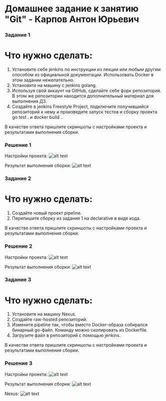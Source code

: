 # Домашнее задание к занятию "Git" - Карпов Антон Юрьевич

### Задание 1

# Что нужно сделать:

1. Установите себе jenkins по инструкции из лекции или любым другим способом из официальной документации. Использовать Docker в этом задании нежелательно.
2. Установите на машину с jenkins golang.
3. Используя свой аккаунт на GitHub, сделайте себе форк репозитория. В этом же репозитории находится дополнительный материал для выполнения ДЗ.
4. Создайте в jenkins Freestyle Project, подключите получившийся репозиторий к нему и произведите запуск тестов и сборку проекта go test . и docker build ..

В качестве ответа пришлите скриншоты с настройками проекта и результатами выполнения сборки.

### Решение 1

Настройки проекта:
![alt text](image-1.png)

Результат выполнения сборки:
![alt text](image-2.png)


### Задание 2

# Что нужно сделать:

1. Создайте новый проект pipeline.
2. Перепишите сборку из задания 1 на declarative в виде кода.

В качестве ответа пришлите скриншоты с настройками проекта и результатами выполнения сборки.

### Решение 2

Настройки проекта:
![alt text](image-3.png)

Результат выполнения сборки:
![alt text](image-4.png)


### Задание 3

# Что нужно сделать:

1. Установите на машину Nexus.
2. Создайте raw-hosted репозиторий.
3. Измените pipeline так, чтобы вместо Docker-образа собирался бинарный go-файл. Команду можно скопировать из Dockerfile.
4. Загрузите файл в репозиторий с помощью jenkins.

В качестве ответа пришлите скриншоты с настройками проекта и результатами выполнения сборки.

### Решение 3

Настройки проекта:
![alt text](image-5.png)

Результат выполнения сборки:
![alt text](image-6.png)

Nexus:
![alt text](image-7.png)






